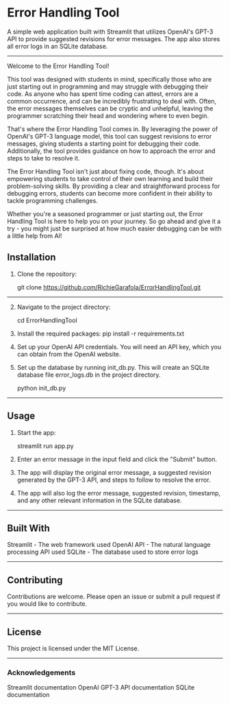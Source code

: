 # Error Handling Tool

A simple web application built with Streamlit that utilizes OpenAI's GPT-3 API to provide suggested revisions for error messages. The app also stores all error logs in an SQLite database.


---

Welcome to the Error Handling Tool!

This tool was designed with students in mind, specifically those who are just starting out in programming and may struggle with debugging their code. As anyone who has spent time coding can attest, errors are a common occurrence, and can be incredibly frustrating to deal with. Often, the error messages themselves can be cryptic and unhelpful, leaving the programmer scratching their head and wondering where to even begin.

That's where the Error Handling Tool comes in. By leveraging the power of OpenAI's GPT-3 language model, this tool can suggest revisions to error messages, giving students a starting point for debugging their code. Additionally, the tool provides guidance on how to approach the error and steps to take to resolve it.

The Error Handling Tool isn't just about fixing code, though. It's about empowering students to take control of their own learning and build their problem-solving skills. By providing a clear and straightforward process for debugging errors, students can become more confident in their ability to tackle programming challenges.

Whether you're a seasoned programmer or just starting out, the Error Handling Tool is here to help you on your journey. So go ahead and give it a try - you might just be surprised at how much easier debugging can be with a little help from AI!


## Installation
1. Clone the repository:

    git clone https://github.com/RichieGarafola/ErrorHandlingTool.git

---

2. Navigate to the project directory:

    cd ErrorHandlingTool
    
3. Install the required packages:
    pip install -r requirements.txt

4. Set up your OpenAI API credentials. You will need an API key, which you can obtain from the OpenAI website.

5. Set up the database by running init_db.py. This will create an SQLite database file error_logs.db in the project directory.

    python init_db.py

---

## Usage

1. Start the app:

    streamlit run app.py

2. Enter an error message in the input field and click the "Submit" button.

3. The app will display the original error message, a suggested revision generated by the GPT-3 API, and steps to follow to resolve the error.

4. The app will also log the error message, suggested revision, timestamp, and any other relevant information in the SQLite database.

---

## Built With
Streamlit - The web framework used
OpenAI API - The natural language processing API used
SQLite - The database used to store error logs

---

## Contributing
Contributions are welcome. Please open an issue or submit a pull request if you would like to contribute.

---

## License
This project is licensed under the MIT License.

---

### Acknowledgements
Streamlit documentation
OpenAI GPT-3 API documentation
SQLite documentation
